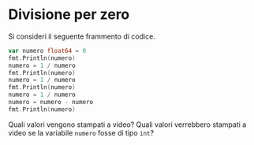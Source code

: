 # Divisione per zero

Si consideri il seguente frammento di codice.

```go
var numero float64 = 0
fmt.Println(numero)
numero = 1 / numero
fmt.Println(numero)
numero = 1 / numero
fmt.Println(numero)
numero = 1 / numero
numero = numero - numero
fmt.Println(numero)
```
Quali valori vengono stampati a video?
Quali valori verrebbero stampati a video se la variabile `numero` fosse di tipo `int`?

